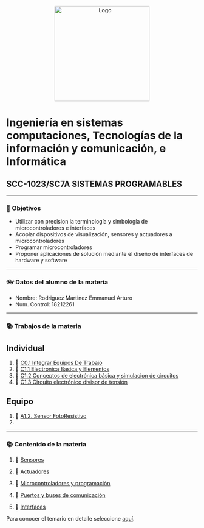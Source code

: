 <p align="center">
    <img alt="Logo" src="https://www.tijuana.tecnm.mx/wp-content/themes/tecnm/images/logo_TECT.png" width=250 height=250>
</p>

# Ingeniería en sistemas computaciones, Tecnologías de la información y comunicación, e Informática

## SCC-1023/SC7A SISTEMAS PROGRAMABLES

---

### :pencil: Objetivos

+ Utilizar con precision la terminología y simbología de microcontroladores e interfaces
+ Acoplar dispositivos de visualización, sensores y actuadores a microcontroladores
+ Programar microcontroladores
+ Proponer aplicaciones de solución mediante el diseño de interfaces de hardware y software

---

### :eyeglasses: Datos del alumno de la materia

* Nombre: Rodriguez Martinez Emmanuel Arturo
* Num. Control: 18212261 

---
### :books: Trabajos de la materia​

**Individual**
-
1. :book: [C0.1 Integrar Equipos De Trabajo](https://github.com/EmmanuelARodriguez/Markdown/blob/master/C0.1_IntegrarEquiposDeTrabajo_RodriguezMartinezEmmanuelArturo.pdf)
2. :book: [C1.1 Electronica Basica y Elementos](https://github.com/EmmanuelARodriguez/Markdown/blob/master/C1.1_ElectronicaBasica_y_elementos_RodriguezMartinezEmmanuelArturo.md)
3. :book: [C1.2 Conceptos de electrónica básica y simulacion de circuitos](https://github.com/EmmanuelARodriguez/Markdown/blob/main/C1.2%20Circuito%20electr%C3%B3nico%20b%C3%A1sico.md)
4. :book: [C1.3 Circuito electrónico divisor de tensión](https://github.com/EmmanuelARodriguez/Markdown/blob/main/C1.3%20Circuito%20electr%C3%B3nico%20divisor%20de%20tensi%C3%B3n.md)


**Equipo**
-
1. :book: [A1.2. Sensor FotoResistivo](https://github.com/EmmanuelARodriguez/Markdown/blob/main/A1.2_Sensor_FotoResistivo_RodriguezMartinezEmmanuelArturo.md)
2. 

---

### :books: Contenido de la materia​

1. :book: [Sensores](docs/D1.0_Sensores.md)
  
2. :book: [Actuadores](docs/D2.0_Actuadores.md)
   
3. :book: [Microcontroladores y programación](docs/D3.0_Microcontroladores.md)
   
4. :book: [Puertos y buses de comunicación](docs/D4.0_Comunicacion.md)
   
5. :book: [Interfaces](docs/D5.0_Interface.md)
  
Para conocer el temario en detalle seleccione [aquí](pdf/D0.2_Sistemas_Programables.pdf).
